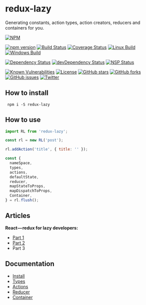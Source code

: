 # redux-lazy

Generating constants, action types, action creators, reducers and containers for you.

[![NPM](https://nodei.co/npm/redux-lazy.png)](https://npmjs.org/package/redux-lazy)

[![npm version](https://badge.fury.io/js/redux-lazy.svg)](https://badge.fury.io/js/redux-lazy)
[![Build Status](https://travis-ci.org/evheniy/redux-lazy.svg?branch=master)](https://travis-ci.org/evheniy/redux-lazy)
[![Coverage Status](https://coveralls.io/repos/github/evheniy/redux-lazy/badge.svg?branch=master)](https://coveralls.io/github/evheniy/redux-lazy?branch=master)
[![Linux Build](https://img.shields.io/travis/evheniy/redux-lazy/master.svg?label=linux)](https://travis-ci.org/evheniy/)
[![Windows Build](https://img.shields.io/appveyor/ci/evheniy/redux-lazy/master.svg?label=windows)](https://ci.appveyor.com/project/evheniy/redux-lazy)

[![Dependency Status](https://david-dm.org/evheniy/redux-lazy.svg)](https://david-dm.org/evheniy/redux-lazy)
[![devDependency Status](https://david-dm.org/evheniy/redux-lazy/dev-status.svg)](https://david-dm.org/evheniy/redux-lazy#info=devDependencies)
[![NSP Status](https://img.shields.io/badge/NSP%20status-no%20vulnerabilities-green.svg)](https://travis-ci.org/evheniy/redux-lazy)

[![Known Vulnerabilities](https://snyk.io/test/github/evheniy/redux-lazy/badge.svg)](https://snyk.io/test/github/evheniy/redux-lazy)
[![License](https://img.shields.io/badge/license-MIT-blue.svg)](https://raw.githubusercontent.com/evheniy/redux-lazy/master/LICENSE)
[![GitHub stars](https://img.shields.io/github/stars/evheniy/redux-lazy.svg)](https://github.com/evheniy/redux-lazy/stargazers)
[![GitHub forks](https://img.shields.io/github/forks/evheniy/redux-lazy.svg)](https://github.com/evheniy/redux-lazy/network)
[![GitHub issues](https://img.shields.io/github/issues/evheniy/redux-lazy.svg)](https://github.com/evheniy/redux-lazy/issues)
[![Twitter](https://img.shields.io/twitter/url/https/github.com/evheniy/redux-lazy.svg?style=social)](https://twitter.com/intent/tweet?text=Wow:&url=%5Bobject%20Object%5D)


## How to install

     npm i -S redux-lazy

## How to use

```javascript
import RL from 'redux-lazy';

const rl = new RL('post');

rl.addAction('title', { title: '' });

const {
  nameSpace,
  types,
  actions,
  defaultState,
  reducer,
  mapStateToProps,
  mapDispatchToProps,
  Container,
} = rl.flush();
```

## Articles

**React — redux for lazy developers:**
 * [Part 1](https://hackernoon.com/react-redux-for-lazy-developers-b551f16a456f)
 * [Part 2](https://hackernoon.com/react-redux-for-lazy-developers-part-2-d0c60123592f)
 * Part 3


## Documentation

 * [Install](https://github.com/evheniy/redux-lazy/blob/master/docs/install.md)
 * [Types](https://github.com/evheniy/redux-lazy/blob/master/docs/types.md)
 * [Actions](https://github.com/evheniy/redux-lazy/blob/master/docs/actions.md)
 * [Reducer](https://github.com/evheniy/redux-lazy/blob/master/docs/reducer.md)
 * [Container](https://github.com/evheniy/redux-lazy/blob/master/docs/container.md)
